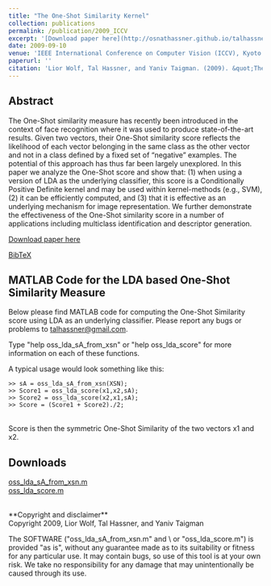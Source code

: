 ```yaml
---
title: "The One-Shot Similarity Kernel"
collection: publications
permalink: /publication/2009_ICCV
excerpt: '[Download paper here](http://osnathassner.github.io/talhassner/projects/Ossk/WolfHassnerTaigman_ICCV09.pdf)'
date: 2009-09-10
venue: 'IEEE International Conference on Computer Vision (ICCV), Kyoto'
paperurl: ''
citation: 'Lior Wolf, Tal Hassner, and Yaniv Taigman. (2009). &quot;The One-Shot Similarity Kernel.&quot; <i>IEEE International Conference on Computer Vision (ICCV), Kyoto</i>.'
---
```


Abstract
------
The One-Shot similarity measure has recently been introduced in the context of face recognition where it was used to produce state-of-the-art results. Given two vectors, their One-Shot similarity score reflects the likelihood of each vector belonging in the same class as the other vector and not in a class defined by a fixed set of “negative” examples. The potential of this approach has thus far been largely unexplored. In this paper we analyze the One-Shot score and show that: (1) when using a version of LDA as the underlying classifier, this score is a Conditionally Positive Definite kernel and may be used within kernel-methods (e.g., SVM), (2) it can be efficiently computed, and (3) that it is effective as an underlying mechanism for image representation. We further demonstrate the effectiveness of the One-Shot similarity score in a number of applications including multiclass identification and descriptor generation.

[Download paper here](http://osnathassner.github.io/talhassner/projects/Ossk/WolfHassnerTaigman_ICCV09.pdf)

[BibTeX](http://osnathassner.github.io/talhassner/projects/Ossk/BibTeX.txt)


MATLAB Code for the LDA based One-Shot Similarity Measure
------
Below please find MATLAB code for computing the One-Shot Similarity score using LDA as an underlying classifier. Please report any bugs or problems to talhassner@gmail.com.<br/>

Type "help oss_lda_sA_from_xsn" or "help oss_lda_score" for more information on each of these functions.<br/>

A typical usage would look something like this:<br/>

    >> sA = oss_lda_sA_from_xsn(XSN);
    >> Score1 = oss_lda_score(x1,x2,sA);
    >> Score2 = oss_lda_score(x2,x1,sA);
    >> Score = (Score1 + Score2)./2;

<br/>Score is then the symmetric One-Shot Similarity of the two vectors x1 and x2. 

Downloads
------
[oss_lda_sA_from_xsn.m](http://osnathassner.github.io/talhassner/projects/Ossk/oss_lda_sA_from_xsn.m)<br/>
[oss_lda_score.m](http://osnathassner.github.io/talhassner/projects/Ossk/oss_lda_score.m)<br/>

<br/>
**Copyright and disclaimer**<br/>
Copyright 2009, Lior Wolf, Tal Hassner, and Yaniv Taigman<br/>

The SOFTWARE ("oss_lda_sA_from_xsn.m" and \ or  "oss_lda_score.m") is provided "as is", without any guarantee made as to its suitability or fitness for any particular use.  It may contain bugs, so use of this tool is at your own risk. We take no responsibility for any damage that may unintentionally be caused through its use.

